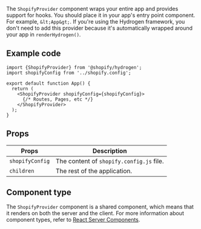 <!-- This file is generated from source code in the Shopify/hydrogen repo. Edit the files in /packages/hydrogen/src/foundation/ShopifyProvider and run 'yarn generate-docs' at the root of this repo. For more information, refer to https://github.com/Shopify/shopify-dev/blob/master/content/internal/operations/hydrogen-reference-docs.md. -->

The `ShopifyProvider` component wraps your entire app and provides support for hooks.
You should place it in your app's entry point component. For example, `&lt;App&gt;`.
If you're using the Hydrogen framework, you don't need to add this provider
because it's automatically wrapped around your app in `renderHydrogen()`.

## Example code

```tsx
import {ShopifyProvider} from '@shopify/hydrogen';
import shopifyConfig from '../shopify.config';

export default function App() {
  return (
    <ShopifyProvider shopifyConfig={shopifyConfig}>
      {/* Routes, Pages, etc */}
    </ShopifyProvider>
  );
}
```

## Props

| Props           | Description                              |
| --------------- | ---------------------------------------- |
| `shopifyConfig` | The content of `shopify.config.js` file. |
| `children`      | The rest of the application.             |

## Component type

The `ShopifyProvider` component is a shared component, which means that it renders on both the server and the client. For more information about component types, refer to [React Server Components](/custom-storefronts/hydrogen/framework/react-server-components).
